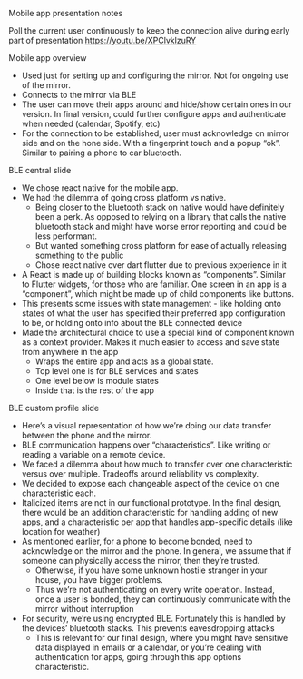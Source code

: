 Mobile app presentation notes

Poll the current user continuously to keep the connection alive during early part of presentation
https://youtu.be/XPClvklzuRY


Mobile app overview
- Used just for setting up and configuring the mirror. Not for ongoing use of the mirror.
- Connects to the mirror via BLE
- The user can move their apps around and hide/show certain ones in our version. In final version, could further configure apps and authenticate when needed (calendar, Spotify, etc)
- For the connection to be established, user must acknowledge on mirror side and on the hone side. With a fingerprint touch and a popup “ok”. Similar to pairing a phone to car bluetooth.

BLE central slide
- We chose react native for the mobile app.
- We had the dilemma of going cross platform vs native.
    - Being closer to the bluetooth stack on native would have definitely been a perk. As opposed to relying on a library that calls the native bluetooth stack and might have worse error reporting and could be less performant.
    - But wanted something cross platform for ease of actually releasing something to the public
    - Chose react native over dart flutter due to previous experience in it
- A React is made up of building blocks known as “components”. Similar to Flutter widgets, for those who are familiar. One screen in an app is a “component”, which might be made up of child components like buttons.
- This presents some issues with state management - like holding onto states of what the user has specified their preferred app configuration to be, or holding onto info about the BLE connected device
- Made the architectural choice to use a special kind of component known as a context provider. Makes it much easier to access and save state from anywhere in the app
    - Wraps the entire app and acts as a global state.
    - Top level one is for BLE services and states
    - One level below is module states
    - Inside that is the rest of the app


BLE custom profile slide
- Here’s a visual representation of how we’re doing our data transfer between the phone and the mirror.
- BLE communication happens over “characteristics”. Like writing or reading a variable on a remote device.
- We faced a dilemma about how much to transfer over one characteristic versus over multiple. Tradeoffs around reliability vs complexity.
- We decided to expose each changeable aspect of the device on one characteristic each.
- Italicized items are not in our functional prototype. In the final design, there would be an addition characteristic for handling adding of new apps, and a characteristic per app that handles app-specific details (like location for weather)
- As mentioned earlier, for a phone to become bonded, need to acknowledge on the mirror and the phone. In general, we assume that if someone can physically access the mirror, then they’re trusted.
    - Otherwise, if you have some unknown hostile stranger in your house, you have bigger problems.
    - Thus we’re not authenticating on every write operation. Instead, once a user is bonded, they can continuously communicate with the mirror without interruption
- For security, we’re using encrypted BLE. Fortunately this is handled by the devices’ bluetooth stacks. This prevents eavesdropping attacks
    - This is relevant for our final design, where you might have sensitive data displayed in emails or a calendar, or you’re dealing with authentication for apps, going through this app options characteristic.
